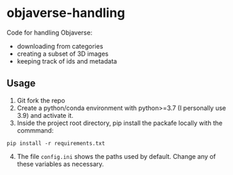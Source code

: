 # objaverse-handling
Code for handling Objaverse: 
- downloading from categories
- creating a subset of 3D images 
- keeping track of ids and metadata

## Usage 
1. Git fork the repo
2. Create a python/conda environment with python>=3.7 (I personally use 3.9) and activate it. 
3. Inside the project root directory, pip install the packafe locally with the commmand: 
```
pip install -r requirements.txt
```
4. The file ```config.ini``` shows the paths used by default. Change any of these variables as necessary. 
